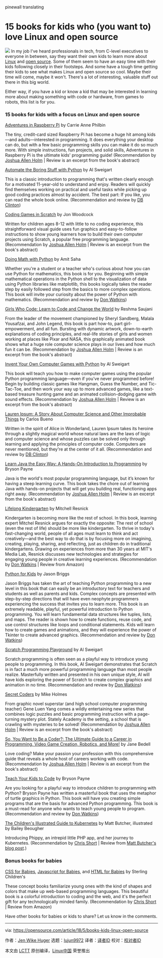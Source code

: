 pinewall translating

15 books for kids who (you want to) love Linux and open source
======

![](https://opensource.com/sites/default/files/styles/image-full-size/public/lead-images/books_library_reading_list.jpg?itok=O3GvU1gH)
In my job I've heard professionals in tech, from C-level executives to everyone in between, say they want their own kids to learn more about [Linux][1] and [open source][2]. Some of them seem to have an easy time with their kids following closely in their footsteps. And some have a tough time getting their kids to see what makes Linux and open source so cool. Maybe their time will come, maybe it won't. There's a lot of interesting, valuable stuff out there in this big world.

Either way, if you have a kid or know a kid that may be interested in learning more about making something with code or hardware, from games to robots, this list is for you.

### 15 books for kids with a focus on Linux and open source

[Adventures in Raspberry Pi][3] by Carrie Anne Philbin

The tiny, credit-card sized Raspberry Pi has become a huge hit among kids—and adults—interested in programming. It does everything your desktop can do, but with a few basic programming skills you can make it do so much more. With simple instructions, fun projects, and solid skills, Adventures in Raspberry Pi is the ultimate kids' programming guide! (Recommendation by [Joshua Allen Holm][4] | Review is an excerpt from the book's abstract)

[Automate the Boring Stuff with Python][5] by Al Sweigart

This is a classic introduction to programming that's written clearly enough for a motivated 11-year-old to understand and enjoy. Readers will quickly find themselves working on practical and useful tasks while picking up good coding practices almost by accident. The best part: If you like, you can read the whole book online. (Recommendation and review by [DB Clinton][6])

[Coding Games in Scratch][7] by Jon Woodcock

Written for children ages 8-12 with little to no coding experience, this straightforward visual guide uses fun graphics and easy-to-follow instructions to show young learners how to build their own computer projects using Scratch, a popular free programming language. (Recommendation by [Joshua Allen Holm][4] | Review is an excerpt from the book's abstract)

[Doing Math with Python][8] by Amit Saha

Whether you're a student or a teacher who's curious about how you can use Python for mathematics, this book is for you. Beginning with simple mathematical operations in the Python shell to the visualization of data using Python libraries like matplotlib, this books logically takes the reader step by easily followed step from the basics to more complex operations. This book will invite your curiosity about the power of Python with mathematics. (Recommendation and review by [Don Watkins][9])

[Girls Who Code: Learn to Code and Change the World][10] by Reshma Saujani

From the leader of the movement championed by Sheryl Sandberg, Malala Yousafzai, and John Legend, this book is part how-to, part girl-empowerment, and all fun. Bursting with dynamic artwork, down-to-earth explanations of coding principles, and real-life stories of girls and women working at places like Pixar and NASA, this graphically animated book shows what a huge role computer science plays in our lives and how much fun it can be. (Recommendation by [Joshua Allen Holm][4] | Review is an excerpt from the book's abstract)

[Invent Your Own Computer Games with Python][11] by Al Sweigart

This book will teach you how to make computer games using the popular Python programming language—even if you’ve never programmed before! Begin by building classic games like Hangman, Guess the Number, and Tic-Tac-Toe, and then work your way up to more advanced games, like a text-based treasure hunting game and an animated collision-dodging game with sound effects. (Recommendation by [Joshua Allen Holm][4] | Review is an excerpt from the book's abstract)

[Lauren Ipsum: A Story About Computer Science and Other Improbable Things][12] by Carlos Bueno

Written in the spirit of Alice in Wonderland, Lauren Ipsum takes its heroine through a slightly magical world whose natural laws are the laws of logic and computer science and whose puzzles can be solved only through learning and applying the principles of computer code. Computers are never mentioned, but they're at the center of it all. (Recommendation and review by [DB Clinton][6])

[Learn Java the Easy Way: A Hands-On Introduction to Programming][13] by Bryson Payne

Java is the world's most popular programming language, but it’s known for having a steep learning curve. This book takes the chore out of learning Java with hands-on projects that will get you building real, functioning apps right away. (Recommendation by [Joshua Allen Holm][4] | Review is an excerpt from the book's abstract)

[Lifelong Kindergarten][14] by Mitchell Resnick

Kindergarten is becoming more like the rest of school. In this book, learning expert Mitchel Resnick argues for exactly the opposite: The rest of school (even the rest of life) should be more like kindergarten. To thrive in today's fast-changing world, people of all ages must learn to think and act creatively―and the best way to do that is by focusing more on imagining, creating, playing, sharing, and reflecting, just as children do in traditional kindergartens. Drawing on experiences from more than 30 years at MIT's Media Lab, Resnick discusses new technologies and strategies for engaging young people in creative learning experiences. (Recommendation by [Don Watkins][9] | Review from Amazon)

[Python for Kids][15] by Jason Briggs

Jason Briggs has taken the art of teaching Python programming to a new level in this book that can easily be an introductory text for teachers and students as well as parents and kids. Complex concepts are presented with step-by-step directions that will have even neophyte programmers experiencing the success that invites you to learn more. This book is an extremely readable, playful, yet powerful introduction to Python programming. You will learn fundamental data structures like tuples, lists, and maps. The reader is shown how to create functions, reuse code, and use control structures like loops and conditional statements. Kids will learn how to create games and animations, and they will experience the power of Tkinter to create advanced graphics. (Recommendation and review by [Don Watkins][9])

[Scratch Programming Playground][16] by Al Sweigart

Scratch programming is often seen as a playful way to introduce young people to programming. In this book, Al Sweigart demonstrates that Scratch is in fact a much more powerful programming language than most people realize. Masterfully written and presented in his own unique style, Al will have kids exploring the power of Scratch to create complex graphics and animation in no time. (Recommendation and review by [Don Watkins][9])

[Secret Coders][17] by Mike Holmes

From graphic novel superstar (and high school computer programming teacher) Gene Luen Yang comes a wildly entertaining new series that combines logic puzzles and basic programming instruction with a page-turning mystery plot. Stately Academy is the setting, a school that is crawling with mysteries to be solved! (Recommendation by [Joshua Allen Holm][4] | Review is an excerpt from the book's abstract)

[So, You Want to Be a Coder?: The Ultimate Guide to a Career in Programming, Video Game Creation, Robotics, and More!][18] by Jane Bedell

Love coding? Make your passion your profession with this comprehensive guide that reveals a whole host of careers working with code. (Recommendation by [Joshua Allen Holm][4] | Review is an excerpt from the book's abstract)

[Teach Your Kids to Code][19] by Bryson Payne

Are you looking for a playful way to introduce children to programming with Python? Bryson Payne has written a masterful book that uses the metaphor of turtle graphics in Python. This book will have you creating simple programs that are the basis for advanced Python programming. This book is a must-read for anyone who wants to teach young people to program. (Recommendation and review by [Don Watkins][9])

[The Children's Illustrated Guide to Kubernetes][20] by Matt Butcher, illustrated by Bailey Beougher

Introducing Phippy, an intrepid little PHP app, and her journey to Kubernetes. (Recommendation by [Chris Short][21] | Review from [Matt Butcher's blog post][20].)

### Bonus books for babies

[CSS for Babies][22], [Javascript for Babies][23], and [HTML for Babies][24] by Sterling Children's

These concept books familiarize young ones with the kind of shapes and colors that make up web-based programming languages. This beautiful book is a colorful introduction to coding and the web, and it's the perfect gift for any technologically minded family. (Recommendation by [Chris Short][21] | Review from Amazon)

Have other books for babies or kids to share? Let us know in the comments.

--------------------------------------------------------------------------------

via: https://opensource.com/article/18/5/books-kids-linux-open-source

作者：[Jen Wike Huger][a]
选题：[lujun9972](https://github.com/lujun9972)
译者：[译者ID](https://github.com/译者ID)
校对：[校对者ID](https://github.com/校对者ID)

本文由 [LCTT](https://github.com/LCTT/TranslateProject) 原创编译，[Linux中国](https://linux.cn/) 荣誉推出

[a]:https://opensource.com/users/remyd
[1]:https://opensource.com/resources/linux
[2]:https://opensource.com/article/18/3/what-open-source-programming
[3]:https://www.amazon.com/Adventures-Raspberry-Carrie-Anne-Philbin/dp/1119046025
[4]:https://opensource.com/users/holmja
[5]:https://automatetheboringstuff.com/
[6]:https://opensource.com/users/dbclinton
[7]:https://www.goodreads.com/book/show/25733628-coding-games-in-scratch
[8]:https://nostarch.com/doingmathwithpython
[9]:https://opensource.com/users/don-watkins
[10]:https://www.amazon.com/Girls-Who-Code-Learn-Change/dp/042528753X
[11]:http://inventwithpython.com/invent4thed/
[12]:https://www.amazon.com/gp/product/1593275749/ref=as_li_tl?ie=UTF8&tag=projemun-20&camp=1789&creative=9325&linkCode=as2&creativeASIN=1593275749&linkId=e05e1f12176c4959cc1aa1a050908c4a
[13]:https://nostarch.com/learnjava
[14]:http://lifelongkindergarten.net/
[15]:https://nostarch.com/pythonforkids
[16]:https://nostarch.com/scratchplayground
[17]:http://www.secret-coders.com/
[18]:https://www.amazon.com/So-You-Want-Coder-Programming/dp/1582705798?tag=ad-backfill-amzn-no-or-one-good-20
[19]:https://opensource.com/education/15/9/review-bryson-payne-teach-your-kids-code
[20]:https://deis.com/blog/2016/kubernetes-illustrated-guide/
[21]:https://opensource.com/users/chrisshort
[22]:https://www.amazon.com/CSS-Babies-Code-Sterling-Childrens/dp/1454921560/
[23]:https://www.amazon.com/Javascript-Babies-Code-Sterling-Childrens/dp/1454921579/
[24]:https://www.amazon.com/HTML-Babies-Code-Sterling-Childrens/dp/1454921552
